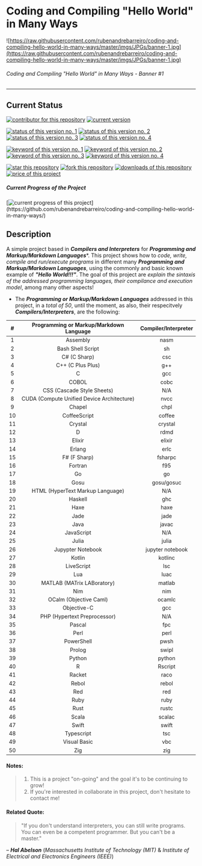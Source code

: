 # Coding and Compiling "Hello World" in Many Ways

![https://raw.githubusercontent.com/rubenandrebarreiro/coding-and-compiling-hello-world-in-many-ways/master/imgs/JPGs/banner-1.jpg](https://raw.githubusercontent.com/rubenandrebarreiro/coding-and-compiling-hello-world-in-many-ways/master/imgs/JPGs/banner-1.jpg)
######  Coding and Compiling "Hello World" in Many Ways - Banner #1

***


## Current Status
[![contributor for this repository](https://img.shields.io/badge/contributor-rubenandrebarreiro-blue.svg)](https://github.com/rubenandrebarreiro/)
[![current version](https://img.shields.io/badge/version-1.0-magenta.svg)](https://github.com/rubenandrebarreiro/coding-and-compiling-hello-world-in-many-ways/)

[![status of this version no. 1](https://img.shields.io/badge/status-completed-orange.svg)](https://github.com/rubenandrebarreiro/coding-and-compiling-hello-world-in-many-ways/)
[![status of this version no. 2](https://img.shields.io/badge/status-final-orange.svg)](https://github.com/rubenandrebarreiro/coding-and-compiling-hello-world-in-many-ways/)
[![status of this version no. 3](https://img.shields.io/badge/status-stable-orange.svg)](https://github.com/rubenandrebarreiro/coding-and-compiling-hello-world-in-many-ways/)
[![status of this version no. 4](https://img.shields.io/badge/status-documented-orange.svg)](https://github.com/rubenandrebarreiro/coding-and-compiling-hello-world-in-many-ways/)

[![keyword of this version no. 1](https://img.shields.io/badge/keyword-compilers-brown.svg)](https://github.com/rubenandrebarreiro/coding-and-compiling-hello-world-in-many-ways/)
[![keyword of this version no. 2](https://img.shields.io/badge/keyword-intrepretes-brown.svg)](https://github.com/rubenandrebarreiro/coding-and-compiling-hello-world-in-many-ways/)
[![keyword of this version no. 3](https://img.shields.io/badge/keyword-sintaxis-brown.svg)](https://github.com/rubenandrebarreiro/coding-and-compiling-hello-world-in-many-ways/)
[![keyword of this version no. 4](https://img.shields.io/badge/keyword-coding-brown.svg)](https://github.com/rubenandrebarreiro/coding-and-compiling-hello-world-in-many-ways/)

[![star this repository](http://githubbadges.com/star.svg?user=rubenandrebarreiro&repo=coding-and-compiling-hello-world-in-many-ways&style=flat)](https://github.com/rubenandrebarreiro/coding-and-compiling-hello-world-in-many-ways/stargazers)
[![fork this repository](http://githubbadges.com/fork.svg?user=rubenandrebarreiro&repo=coding-and-compiling-hello-world-in-many-ways&style=flat)](https://github.com/rubenandrebarreiro/coding-and-compiling-hello-world-in-many-ways/fork)
[![downloads of this repository](https://img.shields.io/github/downloads/rubenandrebarreiro/coding-and-compiling-hello-world-in-many-ways/total.svg)](https://github.com/rubenandrebarreiro/coding-and-compiling-hello-world-in-many-ways/archive/master.zip)
[![price of this project](https://img.shields.io/badge/price-free-success.svg)](https://github.com/rubenandrebarreiro/coding-and-compiling-hello-world-in-many-ways/archive/master.zip)

##### Current Progress of the Project

[![current progress of this project](http://progressed.io/bar/100?title=&nbsp;completed&nbsp;)](https://github.com/rubenandrebarreiro/coding-and-compiling-hello-world-in-many-ways/)


## Description

A simple project based in **_Compilers and Interpreters_** for **_Programming and Markup/Markdown Languages_***. This project shows how to _code, write, compile and run/execute programs_ in different many **_Programming and Markup/Markdown Languages_**, using the commonly and basic known example of **_"Hello World!!!"_**. The goal of this project are _explain the sintaxis of the addressed programming languages, their compilance and execution model_, among many other aspects!

* The **_Programming or Markup/Markdown Languages_** addressed in this project, in a _total of 50_, until the moment, as also, their respecitvely **_Compilers/Interpreters_**, are the following:

| #  |  Programming or Markup/Markdown Language   |  Compiler/Interpreter  |
|:--:|:------------------------------------------:|:----------------------:|
| 1  | Assembly                                   | nasm                   |
| 2  | Bash Shell Script                          | sh                     |
| 3  | C# (C Sharp)                               | csc                    |
| 4  | C++ (C Plus Plus)                          | g++                    |
| 5  | C                                          | gcc                    |
| 6  | COBOL                                      | cobc                   |
| 7  | CSS (Cascade Style Sheets)                 | N/A                    |
| 8  | CUDA (Compute Unified Device Architecture) | nvcc                   |
| 9  | Chapel                                     | chpl                   |
| 10 | CoffeeScript                               | coffee                 |
| 11 | Crystal                                    | crystal                |
| 12 | D                                          | rdmd                   |
| 13 | Elixir                                     | elixir                 |
| 14 | Erlang                                     | erlc                   |
| 15 | F# (F Sharp)                               | fsharpc                |
| 16 | Fortran                                    | f95                    |
| 17 | Go                                         | go                     |
| 18 | Gosu                                       | gosu/gosuc             |
| 19 | HTML (HyperText Markup Language)           | N/A                    |
| 20 | Haskell                                    | ghc                    |
| 21 | Haxe                                       | haxe                   |
| 22 | Jade                                       | jade                   |
| 23 | Java                                       | javac                  |
| 24 | JavaScript                                 | N/A                    |
| 25 | Julia                                      | julia                  |
| 26 | Jupypter Notebook                          | jupyter notebook       |
| 27 | Kotlin                                     | kotlinc                |
| 28 | LiveScript                                 | lsc                    |
| 29 | Lua 	                                      | luac                   |
| 30 | MATLAB (MATrix LABoratory)                 | matlab                 |
| 31 | Nim 	                                      | nim                    |
| 32 | OCalm (Objective Caml)                     | ocamlc                 |
| 33 | Objective-C                                | gcc                    |  
| 34 | PHP (Hypertext Preprocessor)               | N/A                    |
| 35 | Pascal 	                                  | fpc                    |
| 36 | Perl                                       | perl                   |
| 37 | PowerShell                                 | pwsh                   |
| 38 | Prolog                                     | swipl                  |
| 39 | Python                                     | python                 |
| 40 | R                                          | Rscript                |
| 41 | Racket                                     | raco                   |
| 42 | Rebol                                      | rebol                  |
| 43 | Red                                        | red                    |
| 44 | Ruby                                       | ruby                   |
| 45 | Rust                                       | rustc                  |
| 46 | Scala                                      | scalac                 |
| 47 | Swift                                      | swift                  |
| 48 | Typescript                                 | tsc                    |
| 49 | Visual Basic                               | vbc                    |
| 50 | Zig                                        | zig                    |

#### Notes:
> 1) This is a project "on-going" and the goal it's to be continuing to grow!
> 2) If you're interested in collaborate in this project, don't hesitate to contact me!

#### Related Quote:
> "If you don't understand interpreters, you can still write programs. You can even be a competent programmer. But you can't be a master."

– **_Hal Abelson_** (_Massachusetts Institute of Technology (MIT)_ & _Institute of Electrical and Electronics Engineers (IEEE)_)

